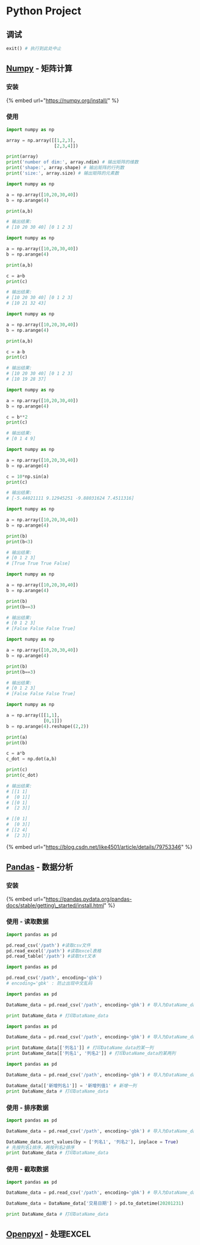 # Python Project

## 调试

```python
exit() # 执行到此处中止
```

## [Numpy](https://pypi.org/project/numpy/) - 矩阵计算

### 安装

{% embed url="https://numpy.org/install/" %}

### 使用

```python
import numpy as np

array = np.array([[1,2,3],
                  [2,3,4]])

print(array)
print('number of dim:', array.ndim) # 输出矩阵的维数
print('shape:', array.shape) # 输出矩阵的行列数
print('size:', array.size) # 输出矩阵的元素数
```

```python
import numpy as np

a = np.array([10,20,30,40])
b = np.arange(4)

print(a,b)

# 输出结果:
# [10 20 30 40] [0 1 2 3]
```

```python
import numpy as np

a = np.array([10,20,30,40])
b = np.arange(4)

print(a,b)

c = a+b
print(c)

# 输出结果:
# [10 20 30 40] [0 1 2 3]
# [10 21 32 43]
```

```python
import numpy as np

a = np.array([10,20,30,40])
b = np.arange(4)

print(a,b)

c = a-b
print(c)

# 输出结果:
# [10 20 30 40] [0 1 2 3]
# [10 19 28 37]
```

```python
import numpy as np

a = np.array([10,20,30,40])
b = np.arange(4)

c = b**2
print(c)

# 输出结果:
# [0 1 4 9]
```

```python
import numpy as np

a = np.array([10,20,30,40])
b = np.arange(4)

c = 10*np.sin(a)
print(c)

# 输出结果:
# [-5.44021111 9.12945251 -9.88031624 7.4511316]
```

```python
import numpy as np

a = np.array([10,20,30,40])
b = np.arange(4)

print(b)
print(b<3)

# 输出结果:
# [0 1 2 3]
# [True True True False]
```

```python
import numpy as np

a = np.array([10,20,30,40])
b = np.arange(4)

print(b)
print(b==3)

# 输出结果:
# [0 1 2 3]
# [False False False True]
```

```python
import numpy as np

a = np.array([10,20,30,40])
b = np.arange(4)

print(b)
print(b==3)

# 输出结果:
# [0 1 2 3]
# [False False False True]
```

```python
import numpy as np

a = np.array([[1,1],
              [0,1]])
b = np.arange(4).reshape((2,2))

print(a)
print(b)

c = a*b
c_dot = np.dot(a,b)

print(c)
print(c_dot)

# 输出结果:
# [[1 1]
#  [0 1]]
# [[0 1]
#  [2 3]]

# [[0 1]
#  [0 3]]
# [[2 4]
#  [2 3]]
```

{% embed url="https://blog.csdn.net/like4501/article/details/79753346" %}

## [Pandas](https://pypi.org/project/pandas/) - 数据分析

### 安装

{% embed url="https://pandas.pydata.org/pandas-docs/stable/getting\_started/install.html" %}

### 使用 - 读取数据

```python
import pandas as pd

pd.read_csv('/path') #读取csv文件
pd.read_excel('/path') #读取excel表格
pd.read_table('/path') #读取txt文本
```

```python
import pandas as pd

pd.read_csv('/path', encoding='gbk')
# encoding='gbk' : 防止出现中文乱码
```

```python
import pandas as pd

DataName_data = pd.read_csv('/path', encoding='gbk') # 导入为DataName_data

print DataName_data # 打印DataName_data
```

```python
import pandas as pd

DataName_data = pd.read_csv('/path', encoding='gbk') # 导入为DataName_data

print DataName_data[['列名1']] # 打印DataName_data的某一列
print DataName_data[['列名1', '列名2']] # 打印DataName_data的某两列
```

```python
import pandas as pd

DataName_data = pd.read_csv('/path', encoding='gbk') # 导入为DataName_data

DataName_data[['新增列名1']] = '新增列值1' # 新增一列
print DataName_data # 打印DataName_data
```

### 使用 - 排序数据

```python
import pandas as pd

DataName_data = pd.read_csv('/path', encoding='gbk') # 导入为DataName_data

DataName_data.sort_values(by = ['列名1', '列名2'], inplace = True) 
# 先按列名1排序，再按列名2排序
print DataName_data # 打印DataName_data
```

### 使用 - 截取数据

```python
import pandas as pd

DataName_data = pd.read_csv('/path', encoding='gbk') # 导入为DataName_data

DataName_data = DataName_data['交易日期'] > pd.to_datetime(20201231)

print DataName_data # 打印DataName_data
```

## [Openpyxl](https://pypi.org/project/openpyxl/) - 处理EXCEL

